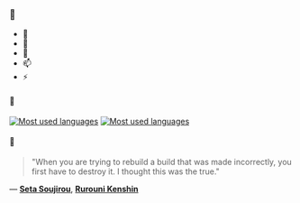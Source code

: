 ### 👋

- 🔭
- 🌱
- 💬
- 📫
- ⚡

#### 🧏

[![Most used languages](https://github-readme-stats-aynah.vercel.app/api/top-langs/?username=aynh&theme=solarized-dark&langs_count=6&layout=compact&hide_title=true)](https://github.com/anuraghazra/github-readme-stats#gh-dark-mode-only)
[![Most used languages](https://github-readme-stats-aynah.vercel.app/api/top-langs/?username=aynh&theme=solarized-light&langs_count=6&layout=compact&hide_title=true)](https://github.com/anuraghazra/github-readme-stats#gh-light-mode-only)

#### 💬

> "When you are trying to rebuild a build that was made incorrectly, you first have to destroy it. I thought this was the true."

&mdash; [**Seta Soujirou**](https://myanimelist.net/character.php?q=Seta%20Soujirou&cat=character), [**Rurouni Kenshin**](https://myanimelist.net/search/all?q=Rurouni%20Kenshin&cat=all)
